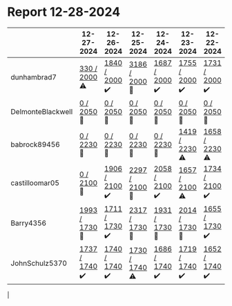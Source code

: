 # Report 12-28-2024
| | 12-27-2024 | 12-26-2024 | 12-25-2024 | 12-24-2024 | 12-23-2024 | 12-22-2024 | 12-21-2024 |
| --- | --- | --- | --- | --- | --- | --- | --- |
| dunhambrad7 | [330 / 2000](https://www.myfitnesspal.com/food/diary/dunhambrad7?date=2024-12-27) :warning: | [1840 / 2000](https://www.myfitnesspal.com/food/diary/dunhambrad7?date=2024-12-26) :heavy_check_mark: | [3186 / 2000](https://www.myfitnesspal.com/food/diary/dunhambrad7?date=2024-12-25) :no_entry_sign: | [1687 / 2000](https://www.myfitnesspal.com/food/diary/dunhambrad7?date=2024-12-24) :heavy_check_mark: | [1755 / 2000](https://www.myfitnesspal.com/food/diary/dunhambrad7?date=2024-12-23) :heavy_check_mark: | [1731 / 2000](https://www.myfitnesspal.com/food/diary/dunhambrad7?date=2024-12-22) :heavy_check_mark: | [2173 / 2000](https://www.myfitnesspal.com/food/diary/dunhambrad7?date=2024-12-21) :no_entry_sign: |
| DelmonteBlackwell | [0 / 2050](https://www.myfitnesspal.com/food/diary/DelmonteBlackwell?date=2024-12-27) :no_entry_sign: | [0 / 2050](https://www.myfitnesspal.com/food/diary/DelmonteBlackwell?date=2024-12-26) :no_entry_sign: | [0 / 2050](https://www.myfitnesspal.com/food/diary/DelmonteBlackwell?date=2024-12-25) :no_entry_sign: | [0 / 2050](https://www.myfitnesspal.com/food/diary/DelmonteBlackwell?date=2024-12-24) :no_entry_sign: | [0 / 2050](https://www.myfitnesspal.com/food/diary/DelmonteBlackwell?date=2024-12-23) :no_entry_sign: | [0 / 2050](https://www.myfitnesspal.com/food/diary/DelmonteBlackwell?date=2024-12-22) :no_entry_sign: | [0 / 2050](https://www.myfitnesspal.com/food/diary/DelmonteBlackwell?date=2024-12-21) :no_entry_sign: |
| babrock89456 | [0 / 2230](https://www.myfitnesspal.com/food/diary/babrock89456?date=2024-12-27) :no_entry_sign: | [0 / 2230](https://www.myfitnesspal.com/food/diary/babrock89456?date=2024-12-26) :no_entry_sign: | [0 / 2230](https://www.myfitnesspal.com/food/diary/babrock89456?date=2024-12-25) :no_entry_sign: | [0 / 2230](https://www.myfitnesspal.com/food/diary/babrock89456?date=2024-12-24) :no_entry_sign: | [1419 / 2230](https://www.myfitnesspal.com/food/diary/babrock89456?date=2024-12-23) :warning: | [1658 / 2230](https://www.myfitnesspal.com/food/diary/babrock89456?date=2024-12-22) :warning: | [1619 / 2230](https://www.myfitnesspal.com/food/diary/babrock89456?date=2024-12-21) :warning: |
| castilloomar05 | [0 / 2100](https://www.myfitnesspal.com/food/diary/castilloomar05?date=2024-12-27) :no_entry_sign: | [1906 / 2100](https://www.myfitnesspal.com/food/diary/castilloomar05?date=2024-12-26) :heavy_check_mark: | [2297 / 2100](https://www.myfitnesspal.com/food/diary/castilloomar05?date=2024-12-25) :no_entry_sign: | [2058 / 2100](https://www.myfitnesspal.com/food/diary/castilloomar05?date=2024-12-24) :heavy_check_mark: | [1657 / 2100](https://www.myfitnesspal.com/food/diary/castilloomar05?date=2024-12-23) :warning: | [1734 / 2100](https://www.myfitnesspal.com/food/diary/castilloomar05?date=2024-12-22) :heavy_check_mark: | [1700 / 2100](https://www.myfitnesspal.com/food/diary/castilloomar05?date=2024-12-21) :heavy_check_mark: |
| Barry4356 | [1993 / 1730](https://www.myfitnesspal.com/food/diary/Barry4356?date=2024-12-27) :no_entry_sign: | [1711 / 1730](https://www.myfitnesspal.com/food/diary/Barry4356?date=2024-12-26) :heavy_check_mark: | [2317 / 1730](https://www.myfitnesspal.com/food/diary/Barry4356?date=2024-12-25) :no_entry_sign: | [1931 / 1730](https://www.myfitnesspal.com/food/diary/Barry4356?date=2024-12-24) :no_entry_sign: | [2014 / 1730](https://www.myfitnesspal.com/food/diary/Barry4356?date=2024-12-23) :no_entry_sign: | [1655 / 1730](https://www.myfitnesspal.com/food/diary/Barry4356?date=2024-12-22) :heavy_check_mark: | [2116 / 1730](https://www.myfitnesspal.com/food/diary/Barry4356?date=2024-12-21) :no_entry_sign: |
| JohnSchulz5370 | [1737 / 1740](https://www.myfitnesspal.com/food/diary/JohnSchulz5370?date=2024-12-27) :heavy_check_mark: | [1740 / 1740](https://www.myfitnesspal.com/food/diary/JohnSchulz5370?date=2024-12-26) :heavy_check_mark: | [1730 / 1740](https://www.myfitnesspal.com/food/diary/JohnSchulz5370?date=2024-12-25) :warning: | [1686 / 1740](https://www.myfitnesspal.com/food/diary/JohnSchulz5370?date=2024-12-24) :heavy_check_mark: | [1719 / 1740](https://www.myfitnesspal.com/food/diary/JohnSchulz5370?date=2024-12-23) :heavy_check_mark: | [1652 / 1740](https://www.myfitnesspal.com/food/diary/JohnSchulz5370?date=2024-12-22) :heavy_check_mark: | [1645 / 1740](https://www.myfitnesspal.com/food/diary/JohnSchulz5370?date=2024-12-21) :warning: |
|